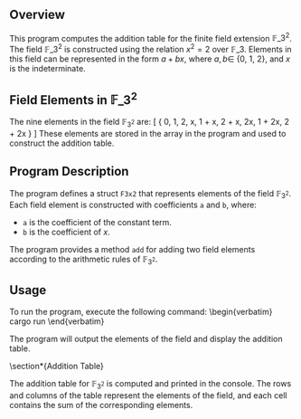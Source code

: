 ## Overview

This program computes the addition table for the finite field extension $\mathbb{F}\_{3^2}$. The field $\mathbb{F}\_{3^2}$ is constructed using the relation $x^2 = 2$ over $\mathbb{F}\_3$. Elements in this field can be represented in the form $a + bx$, where $a, b \in$ {0, 1, 2}, and $x$ is the indeterminate.

## Field Elements in $\mathbb{F}\_{3^2}$

The nine elements in the field $\mathbb{F}_{3^2}$ are:
\[
\{ 0, 1, 2, x, 1 + x, 2 + x, 2x, 1 + 2x, 2 + 2x \}
\]
These elements are stored in the array in the program and used to construct the addition table.

## Program Description

The program defines a struct `F3x2` that represents elements of the field $\mathbb{F}_{3^2}$. Each field element is constructed with coefficients `a` and `b`, where:
 - `a` is the coefficient of the constant term.
 - `b` is the coefficient of $x$.

The program provides a method `add` for adding two field elements according to the arithmetic rules of $\mathbb{F}_{3^2}$.

## Usage

To run the program, execute the following command:
\begin{verbatim}
cargo run
\end{verbatim}

The program will output the elements of the field and display the addition table.

\section*{Addition Table}

The addition table for $\mathbb{F}_{3^2}$ is computed and printed in the console. The rows and columns of the table represent the elements of the field, and each cell contains the sum of the corresponding elements.

